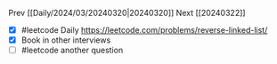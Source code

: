 Prev [[Daily/2024/03/20240320|20240320]]
Next [[20240322]]

- [x] #leetcode Daily https://leetcode.com/problems/reverse-linked-list/
- [x] Book in other interviews
- [ ] #leetcode another question